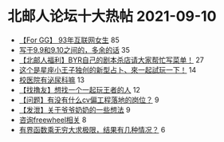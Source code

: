 # 北邮人论坛十大热帖 2021-09-10

- [【For GG】 93年互联网女生](https://bbs.byr.cn/article/Friends/2004268) 85
- [写于9.9和9.10之间的，多余的话](https://bbs.byr.cn/article/Talking/6298979) 35
- [【北邮人福利】BYR自己的剧本杀店请大家帮忙写菜单！](https://bbs.byr.cn/article/BoardGame/56755) 27
- [这个是星座小王子独创的新型占卜、來一起試玩一下！](https://bbs.byr.cn/article/Constellations/465260) 14
- [校医院有泌尿科嘛](https://bbs.byr.cn/article/Health/226286) 13
- [【找撸友】想找一个一起玩王者的人](https://bbs.byr.cn/article/LOL/29371) 12
- [【问题】有没有什么cv偏工程落地的岗位？](https://bbs.byr.cn/article/WorkLife/1173045) 9
- [【发泄】关于爷爷奶奶的一些想法](https://bbs.byr.cn/article/Feeling/3177103) 9
- [咨询freewheel相关](https://bbs.byr.cn/article/Job/2141122) 8
- [有界函数乘无穷大求极限，结果有几种情况？](https://bbs.byr.cn/article/AimGraduate/1210577) 6


